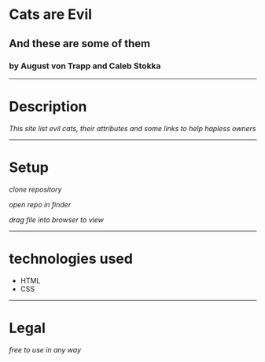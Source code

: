 # Cats are Evil

## And these are some of them

### by August von Trapp and Caleb Stokka
-----

# Description

_This site list evil cats, their attributes and some links to help hapless owners_

---
# Setup

_clone repository_

_open repo in finder_

_drag file into browser to view_

---

# technologies used

  * HTML
  * CSS

---
# Legal

_free to use in any way_
